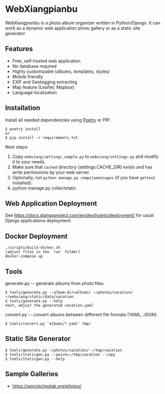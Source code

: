 WebXiangpianbu
==============

WebXiangpianbu is a photo album organizer written in Python/Django.
It can work as a dynamic web application photo gallery or as a static
site generator.

Features
--------

- Free, self-hosted web application
- No database required
- Highly customizable (albums, templates, styles)
- Mobile friendly
- EXIF and Geotagging extracting
- Map feature (Leaflet, Mapbox)
- Language localization

Installation
------------

Install all needed dependencies using [Poetry](https://python-poetry.org/) or PIP.

```shell
$ poetry install
or
$ pip install -r requirements.txt
```

Next steps:

1. Copy `webxiang/settings_sample.py` to `webxiang/settings.py`
   and modify it to your needs.
2. Make sure that `cached` directory (settings.CACHE_DIR) exists
   and has write permissions by your web server.
3. Optionally, run `python manage.py compilemessages` (if you have
   `gettext` installed).
4. python manage.py collectstatic

Web Application Deployment
--------------------------

See https://docs.djangoproject.com/en/dev/howto/deployment/
for usual Django applications deployment.

Docker Deployment
-----------------

```shell
./scripts/build-docker.sh
[adjust files in the `run` folder]
docker-compose up
```

Tools
-----

generate.py -- generate albums from photo files.

    $ tools/generate.py --album-dir=albums/ ~/photos/vacation/ ~/webxiang/static/data/vacation
    $ tools/generate.py --help
    next, adjust the generated vacation.yaml

convert.py -- convert albums between different file formats (YAML, JSON).

    $ tools/convert.py 'albums/*.yaml' tmp/

Static Site Generator
---------------------

    $ tools/generate.py ~/photos/vacation/ ~/tmp/vacation
    $ tools/staticgen.py --quick=~/tmp/vacation --copy
    $ tools/staticgen.py --help

Sample Galleries
----------------

* https://wojciechpolak.org/photos/
